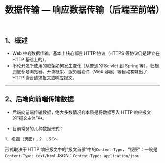 # 数据传输 — 响应数据传输（后端至前端）

<br>

## 1、概述

- Web 中的数据传输，基本上核心都是 HTTP 协议（HTTPS 等协议仍是建立在 HTTP 基础上的）。
- 不论开发所使用的框架如何发生变化（从普通的 Servlet 到 Spring 等），归根到底都是浏览器、开发框架、服务器软件（Web 容器）等自动构建出了 HTTP 协议请求报文或响应报文。

---

## 2、后端向前端传输数据

- 后端向前端传输数据，绝大多数情况的本质是将数据写入 HTTP 响应报文的“报文主体”中。

- 目前常见的几种数据形式：

1、视图（页面）；2、JSON

形式取决于 HTTP 响应报文中的“报文首部”中的`Content-Type`，
“视图”：一般是`Content-Type: text/html`
JSON：`Content-Type: application/json`